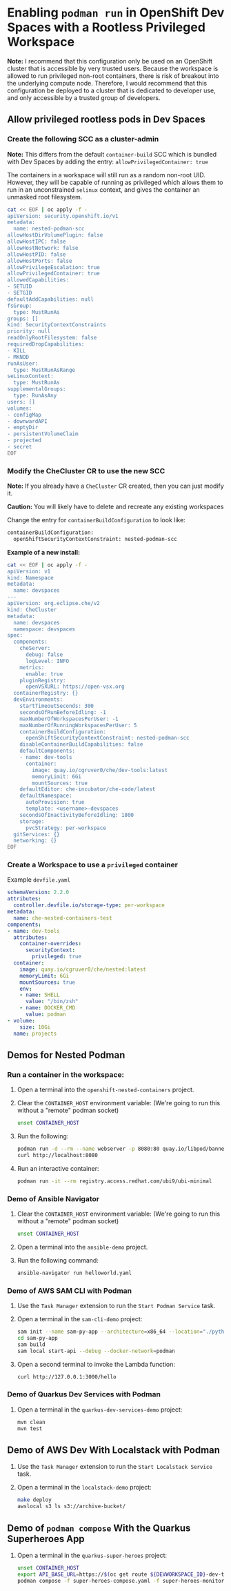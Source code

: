 # Enabling `podman run` in OpenShift Dev Spaces with a Rootless Privileged Workspace

__Note:__ I recommend that this configuration only be used on an OpenShift cluster that is accessible by very trusted users.  Because the workspace is allowed to run privileged non-root containers, there is risk of breakout into the underlying compute node.  Therefore, I would recommend that this configuration be deployed to a cluster that is dedicated to developer use, and only accessible by a trusted group of developers.

## Allow privileged rootless pods in Dev Spaces

### Create the following SCC as a cluster-admin

__Note:__ This differs from the default `container-build` SCC which is bundled with Dev Spaces by adding the entry: `allowPrivilegedContainer: true`

The containers in a workspace will still run as a random non-root UID.  However, they will be capable of running as privileged which allows them to run in an unconstrained `selinux` context, and gives the container an unmasked root filesystem. 

```bash
cat << EOF | oc apply -f -
apiVersion: security.openshift.io/v1
metadata:
  name: nested-podman-scc
allowHostDirVolumePlugin: false
allowHostIPC: false
allowHostNetwork: false
allowHostPID: false
allowHostPorts: false
allowPrivilegeEscalation: true
allowPrivilegedContainer: true
allowedCapabilities:
- SETUID
- SETGID
defaultAddCapabilities: null
fsGroup:
  type: MustRunAs
groups: []
kind: SecurityContextConstraints
priority: null
readOnlyRootFilesystem: false
requiredDropCapabilities:
- KILL
- MKNOD
runAsUser:
  type: MustRunAsRange
seLinuxContext:
  type: MustRunAs
supplementalGroups:
  type: RunAsAny
users: []
volumes:
- configMap
- downwardAPI
- emptyDir
- persistentVolumeClaim
- projected
- secret
EOF
```

### Modify the CheCluster CR to use the new SCC

__Note:__ If you already have a `CheCluster` CR created, then you can just modify it.

__Caution:__ You will likely have to delete and recreate any existing workspaces

Change the entry for `containerBuildConfiguration` to look like:

```bash
containerBuildConfiguration:
  openShiftSecurityContextConstraint: nested-podman-scc
```

__Example of a new install:__

```bash
cat << EOF | oc apply -f -
apiVersion: v1                      
kind: Namespace                 
metadata:
  name: devspaces
---           
apiVersion: org.eclipse.che/v2 
kind: CheCluster   
metadata:              
  name: devspaces  
  namespace: devspaces
spec:                         
  components:                  
    cheServer:      
      debug: false
      logLevel: INFO
    metrics:                
      enable: true
    pluginRegistry:
      openVSXURL: https://open-vsx.org
  containerRegistry: {}      
  devEnvironments:       
    startTimeoutSeconds: 300
    secondsOfRunBeforeIdling: -1
    maxNumberOfWorkspacesPerUser: -1
    maxNumberOfRunningWorkspacesPerUser: 5
    containerBuildConfiguration:
      openShiftSecurityContextConstraint: nested-podman-scc
    disableContainerBuildCapabilities: false
    defaultComponents:
    - name: dev-tools
      container:
        image: quay.io/cgruver0/che/dev-tools:latest
        memoryLimit: 6Gi
        mountSources: true
    defaultEditor: che-incubator/che-code/latest
    defaultNamespace:
      autoProvision: true
      template: <username>-devspaces
    secondsOfInactivityBeforeIdling: 1800
    storage:
      pvcStrategy: per-workspace
  gitServices: {}
  networking: {}  
EOF
```

### Create a Workspace to use a `privileged` container

Example `devfile.yaml`

```yaml
schemaVersion: 2.2.0
attributes:
  controller.devfile.io/storage-type: per-workspace
metadata:
  name: che-nested-containers-test
components:
- name: dev-tools
  attributes:
    container-overrides: 
      securityContext:
        privileged: true
  container: 
    image: quay.io/cgruver0/che/nested:latest
    memoryLimit: 6Gi
    mountSources: true
    env:
    - name: SHELL
      value: "/bin/zsh"
    - name: DOCKER_CMD
      value: podman
- volume:
    size: 10Gi
  name: projects
```

## Demos for Nested Podman

### Run a container in the workspace:

1. Open a terminal into the `openshift-nested-containers` project.

1. Clear the `CONTAINER_HOST` environment variable: (We're going to run this without a "remote" podman socket)

   ```bash
   unset CONTAINER_HOST
   ```

1. Run the following:

   ```bash
   podman run -d --rm --name webserver -p 8080:80 quay.io/libpod/banner
   curl http://localhost:8080
   ```

1. Run an interactive container:

   ```bash
   podman run -it --rm registry.access.redhat.com/ubi9/ubi-minimal
   ```

### Demo of Ansible Navigator

1. Clear the `CONTAINER_HOST` environment variable: (We're going to run this without a "remote" podman socket)

   ```bash
   unset CONTAINER_HOST
   ```

1. Open a terminal into the `ansible-demo` project.

1. Run the following command:

   ```bash
   ansible-navigator run helloworld.yaml
   ```

### Demo of AWS SAM CLI with Podman

1. Use the `Task Manager` extension to run the `Start Podman Service` task.

1. Open a terminal in the `sam-cli-demo` project:

   ```bash
   sam init --name sam-py-app --architecture=x86_64 --location="./python3.9/hello" --no-tracing --no-application-insights --no-input
   cd sam-py-app
   sam build
   sam local start-api --debug --docker-network=podman
   ```

1. Open a second terminal to invoke the Lambda function:

   ```bash
   curl http://127.0.0.1:3000/hello
   ```

### Demo of Quarkus Dev Services with Podman

1. Open a terminal in the `quarkus-dev-services-demo` project:

   ```bash
   mvn clean
   mvn test
   ```

## Demo of AWS Dev With Localstack with Podman

1. Use the `Task Manager` extension to run the `Start Localstack Service` task.

1. Open a terminal in the `localstack-demo` project:

   ```bash
   make deploy
   awslocal s3 ls s3://archive-bucket/
   ```

## Demo of `podman compose` With the Quarkus Superheroes App

1. Open a terminal in the `quarkus-super-heroes` project:

   ```bash
   unset CONTAINER_HOST
   export API_BASE_URL=https://$(oc get route ${DEVWORKSPACE_ID}-dev-tools-8082-https-fights -o jsonpath={.spec.host})
   podman compose -f super-heroes-compose.yaml -f super-heroes-monitoring.yaml up --remove-orphans
   ```
